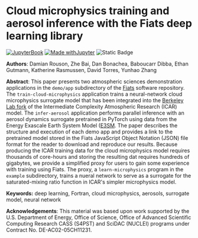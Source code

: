 # Cloud microphysics training and aerosol inference with the Fiats deep learning library

[![JupyterBook](https://github.com/UCAR-SEA/SEA-ISS-Template/actions/workflows/deploy.yml/badge.svg)](https://github.com/UCAR-SEA/SEA-ISS-Template/actions/workflows/deploy.yml)
[![Made withJupyter](https://img.shields.io/badge/Made%20with-Jupyter-green?style=flat-square&logo=Jupyter&color=green)](https://jupyter.org/try)
![Static Badge](https://img.shields.io/badge/DOI-10.XXXXX%2Fnnnnn-blue)

**Authors**: Damian Rouson, Zhe Bai, Dan Bonachea, Baboucarr Dibba, Ethan Gutmann, Katherine Rasmussen, David Torres, Yunhao Zhang

**Abstract**: This paper presents two atmospheric sciences demonstration applications in the `demo/app` subdirectory of the [Fiats](https://go.lbl.gov/fiats) software repository.  The `train-cloud-microphysics` application trains a neural-network cloud microphysics surrogate model that has been integrated into the [Berkeley Lab fork](https://go.lbl.gov/icar) of the Intermediate Complexity Atmospheric Research (ICAR) model. The `infer-aerosol` application performs parallel inference with an aerosol dynamics surrogate pretrained in PyTorch using data from the Energy Exascale Earth System Model ([E3SM](https://e3sm.org/).  The paper describes the structure and execution of each demo app and provides a link to the pretrained model stored in the Fiats JavaScript Object Notation (JSON) file format for the reader to download and reproduce our results.  Because producing the ICAR training data for the cloud microphysics model requires thousands of core-hours and storing the resulting dat requires hundreds of gigabytes, we provide a simplified proxy for users to gain some experience with training using Fiats.  The proxy, a `learn-microphysics` program in the `example` subdirectory, trains a nueral network to serve as a surrogate for the saturated-mixing ratio function in ICAR's simpler microphysics model.

**Keywords:** deep learning, Fortran, cloud microphysics, aerosols, surrogate model, neural network

**Acknowledgements**: This material was based upon work supported by the U.S. Department of Energy, Office of Science, Office of Advanced Scientific Computing Research CASS (S4PST) and SciDAC (NUCLEI) programs under Contract No. DE-AC02-05CH11231.


